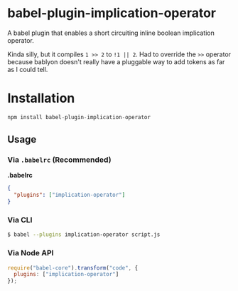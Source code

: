 # babel-plugin-implication-operator

A babel plugin that enables a short circuiting inline boolean implication operator.

Kinda silly, but it compiles `1 >> 2` to `!1 || 2`.
Had to override the `>>` operator because bablyon doesn't really have a pluggable way to add tokens as far as I could tell.

# Installation

```javascript
npm install babel-plugin-implication-operator
```

## Usage

### Via `.babelrc` (Recommended)

**.babelrc**

```json
{
  "plugins": ["implication-operator"]
}
```

### Via CLI

```sh
$ babel --plugins implication-operator script.js
```

### Via Node API

```javascript
require("babel-core").transform("code", {
  plugins: ["implication-operator"]
});
```
